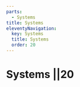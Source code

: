 ```yaml
---
parts:
  - Systems
title: Systems
eleventyNavigation:
  key: Systems
  title: Systems
  order: 20
---
```


# Systems ||20
